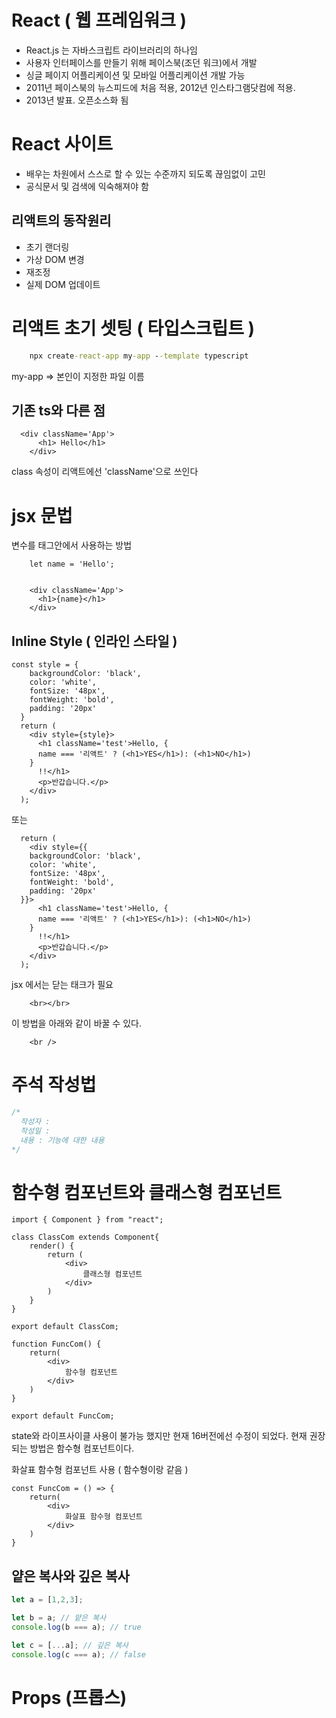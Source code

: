 # React ( 웹 프레임워크 )

- React.js 는 자바스크립트 라이브러리의 하나임
- 사용자 인터페이스를 만들기 위해 페이스북(조던 워크)에서 개발
- 싱글 페이지 어플리케이션 및 모바일 어플리케이션 개발 가능
- 2011년 페이스북의 뉴스피드에 처음 적용, 2012년 인스타그램닷컴에 적용.
- 2013년 발표. 오픈소스화 됨

# React 사이트

- 배우는 차원에서 스스로 할 수 있는 수준까지 되도록 끊임없이 고민
- 공식문서 및 검색에 익숙해져야 함

## 리액트의 동작원리

- 초기 랜더링
- 가상 DOM 변경
- 재조정
- 실제 DOM  업데이트

# 리액트 초기 셋팅 ( 타입스크립트 )

```cmd
    npx create-react-app my-app --template typescript
```
my-app => 본인이 지정한 파일 이름

## 기존 ts와 다른 점
```tsx
  <div className='App'>
      <h1> Hello</h1>
    </div>
```

class 속성이 리액트에선 'className'으로 쓰인다

# jsx 문법
변수를 태그안에서 사용하는 방법
```tsx
    let name = 'Hello';


    <div className='App'>
      <h1>{name}</h1>
    </div>
```

## Inline Style ( 인라인 스타일 )

```tsx
const style = {
    backgroundColor: 'black',
    color: 'white',
    fontSize: '48px',
    fontWeight: 'bold',
    padding: '20px'
  }
  return (
    <div style={style}>
      <h1 className='test'>Hello, {
      name === '리액트' ? (<h1>YES</h1>): (<h1>NO</h1>)
    }
      !!</h1>
      <p>반갑습니다.</p>
    </div>
  );
```
또는
```tsx
  return (
    <div style={{
    backgroundColor: 'black',
    color: 'white',
    fontSize: '48px',
    fontWeight: 'bold',
    padding: '20px'
  }}>
      <h1 className='test'>Hello, {
      name === '리액트' ? (<h1>YES</h1>): (<h1>NO</h1>)
    }
      !!</h1>
      <p>반갑습니다.</p>
    </div>
  );

```

jsx 에서는 닫는 태크가 필요

```tsx
    <br></br>
```
이 방법을 아래와 같이 바꿀 수 있다.
```tsx
    <br />
```

# 주석 작성법
```js
/*
  작성자 : 
  작성일 :
  내용 : 기능에 대한 내용
*/
```

# 함수형 컴포넌트와 클래스형 컴포넌트

```tsx
import { Component } from "react";

class ClassCom extends Component{
    render() {
        return (
            <div>
                클래스형 컴포넌트
            </div>
        )
    }
}

export default ClassCom;

```

```tsx
function FuncCom() {
    return(
        <div>
            함수형 컴포넌트
        </div>
    )
}

export default FuncCom;
```
state와 라이프사이클 사용이 불가능 했지만 현재 16버전에선 수정이 되었다.
현재 권장되는 방법은 함수형 컴포넌트이다.

화살표 함수형 컴포넌트 사용 ( 함수형이랑 같음 )
```tsx
const FuncCom = () => {
    return(
        <div>
            화살표 함수형 컴포넌트
        </div>
    )
}
```

## 얕은 복사와 깊은 복사

```js
let a = [1,2,3];

let b = a; // 얕은 복사
console.log(b === a); // true

let c = [...a]; // 깊은 복사 
console.log(c === a); // false
```

# Props (프롭스)
